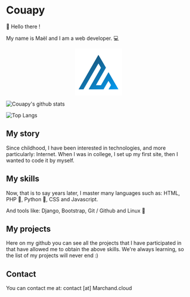 # Couapy

👋 Hello there !

My name is Maël and I am a web developer. 💻

<div align="center"><img height="128" width="128" alt="Couapy's logo" align="center" src="https://github.com/Couapy/Couapy/raw/master/assets/logo.svg"></div>

![Couapy's github stats](https://github-readme-stats.vercel.app/api?username=Couapy)

![Top Langs](https://github-readme-stats.vercel.app/api/top-langs/?username=Couapy&layout=compact)

## My story

Since childhood, I have been interested in technologies, and more particularly: Internet.
When I was in college, I set up my first site, then I wanted to code it by myself.

## My skills

Now, that is to say years later, I master many languages such as: HTML, PHP 🐘, Python 🐍, CSS and Javascript.

And tools like: Django, Bootstrap, Git / Github and Linux 🐧

## My projects

Here on my github you can see all the projects that I have participated in that have allowed me to obtain the above skills.
We're always learning, so the list of my projects will never end :)

## Contact

You can contact me at: contact [at] Marchand.cloud

